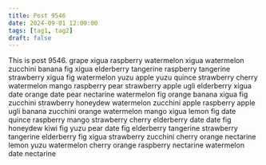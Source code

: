 ```yaml
---
title: Post 9546
date: 2024-09-01 12:00:00
tags: [tag1, tag2]
draft: false
---
```

This is post 9546.
grape
xigua
raspberry
watermelon
xigua
watermelon
zucchini
banana
fig
xigua
elderberry
tangerine
raspberry
tangerine
strawberry
xigua
fig
watermelon
yuzu
apple
yuzu
quince
strawberry
cherry
watermelon
mango
raspberry
pear
strawberry
apple
ugli
elderberry
xigua
date
orange
date
pear
nectarine
watermelon
fig
orange
banana
xigua
fig
zucchini
strawberry
honeydew
watermelon
zucchini
apple
raspberry
apple
ugli
banana
zucchini
orange
watermelon
mango
xigua
lemon
fig
date
quince
raspberry
mango
strawberry
cherry
elderberry
date
date
fig
honeydew
kiwi
fig
yuzu
pear
date
fig
elderberry
tangerine
strawberry
tangerine
elderberry
fig
xigua
strawberry
zucchini
cherry
orange
nectarine
lemon
yuzu
watermelon
cherry
orange
raspberry
nectarine
watermelon
date
nectarine
